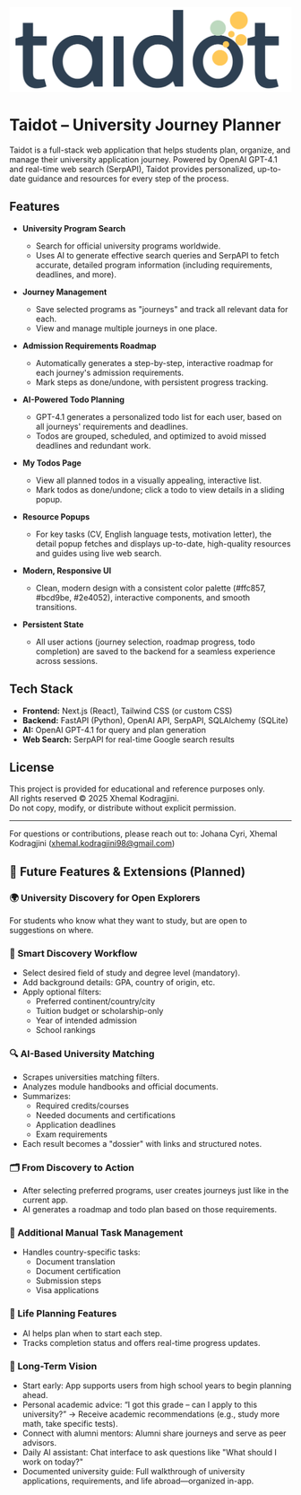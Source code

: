 ![Taidot Logo](frontend/public/taidot_logo.png)

# Taidot – University Journey Planner

Taidot is a full-stack web application that helps students plan, organize, and manage their university application journey. Powered by OpenAI GPT-4.1 and real-time web search (SerpAPI), Taidot provides personalized, up-to-date guidance and resources for every step of the process.

## Features

- **University Program Search**
  - Search for official university programs worldwide.
  - Uses AI to generate effective search queries and SerpAPI to fetch accurate, detailed program information (including requirements, deadlines, and more).

- **Journey Management**
  - Save selected programs as "journeys" and track all relevant data for each.
  - View and manage multiple journeys in one place.

- **Admission Requirements Roadmap**
  - Automatically generates a step-by-step, interactive roadmap for each journey's admission requirements.
  - Mark steps as done/undone, with persistent progress tracking.

- **AI-Powered Todo Planning**
  - GPT-4.1 generates a personalized todo list for each user, based on all journeys' requirements and deadlines.
  - Todos are grouped, scheduled, and optimized to avoid missed deadlines and redundant work.

- **My Todos Page**
  - View all planned todos in a visually appealing, interactive list.
  - Mark todos as done/undone; click a todo to view details in a sliding popup.

- **Resource Popups**
  - For key tasks (CV, English language tests, motivation letter), the detail popup fetches and displays up-to-date, high-quality resources and guides using live web search.

- **Modern, Responsive UI**
  - Clean, modern design with a consistent color palette (#ffc857, #bcd9be, #2e4052), interactive components, and smooth transitions.

- **Persistent State**
  - All user actions (journey selection, roadmap progress, todo completion) are saved to the backend for a seamless experience across sessions.

## Tech Stack
- **Frontend:** Next.js (React), Tailwind CSS (or custom CSS)
- **Backend:** FastAPI (Python), OpenAI API, SerpAPI, SQLAlchemy (SQLite)
- **AI:** OpenAI GPT-4.1 for query and plan generation
- **Web Search:** SerpAPI for real-time Google search results

## License

This project is provided for educational and reference purposes only.  
All rights reserved © 2025 Xhemal Kodragjini.  
Do not copy, modify, or distribute without explicit permission.

---
For questions or contributions, please reach out to: Johana Cyri, Xhemal Kodragjini (xhemal.kodragjini98@gmail.com)

## 🚀 Future Features & Extensions (Planned)

### 🌍 University Discovery for Open Explorers
For students who know what they want to study, but are open to suggestions on where.

### 🧠 Smart Discovery Workflow
- Select desired field of study and degree level (mandatory).
- Add background details: GPA, country of origin, etc.
- Apply optional filters:
  - Preferred continent/country/city
  - Tuition budget or scholarship-only
  - Year of intended admission
  - School rankings

### 🔍 AI-Based University Matching
- Scrapes universities matching filters.
- Analyzes module handbooks and official documents.
- Summarizes:
  - Required credits/courses
  - Needed documents and certifications
  - Application deadlines
  - Exam requirements
- Each result becomes a "dossier" with links and structured notes.

### 🗂️ From Discovery to Action
- After selecting preferred programs, user creates journeys just like in the current app.
- AI generates a roadmap and todo plan based on those requirements.

### 📝 Additional Manual Task Management
- Handles country-specific tasks:
  - Document translation
  - Document certification
  - Submission steps
  - Visa applications

### 🧭 Life Planning Features
- AI helps plan when to start each step.
- Tracks completion status and offers real-time progress updates.

### 💬 Long-Term Vision
- Start early: App supports users from high school years to begin planning ahead.
- Personal academic advice: “I got this grade – can I apply to this university?” → Receive academic recommendations (e.g., study more math, take specific tests).
- Connect with alumni mentors: Alumni share journeys and serve as peer advisors.
- Daily AI assistant: Chat interface to ask questions like "What should I work on today?"
- Documented university guide: Full walkthrough of university applications, requirements, and life abroad—organized in-app.
